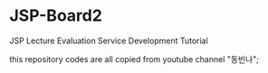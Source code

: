# JSP-Board2
JSP Lecture Evaluation Service Development Tutorial


this repository codes are all copied from youtube channel "동빈나";
